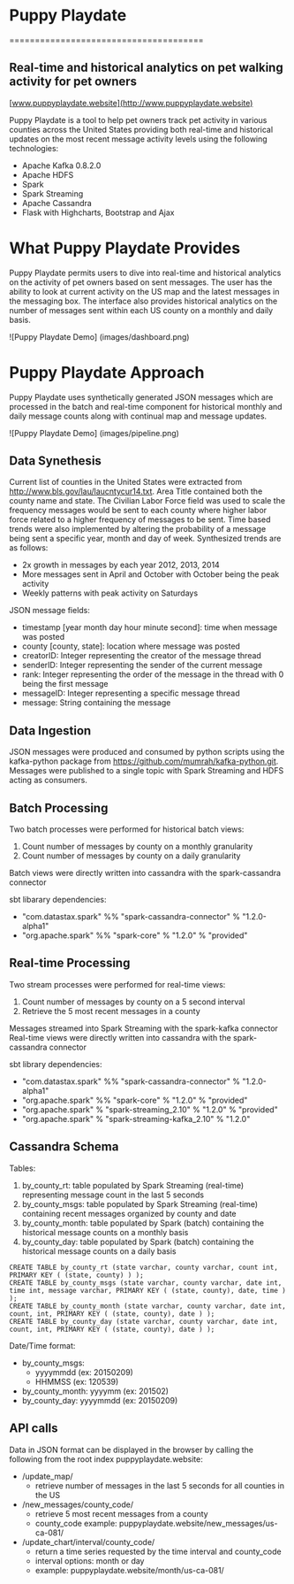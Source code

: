 # Puppy Playdate
======================================

## Real-time and historical analytics on pet walking activity for pet owners
[www.puppyplaydate.website](http://www.puppyplaydate.website)

Puppy Playdate is a tool to help pet owners track pet activity in various counties across the United States providing both real-time and historical updates on the most recent message activity levels using the following technologies:
- Apache Kafka 0.8.2.0
- Apache HDFS
- Spark
- Spark Streaming
- Apache Cassandra
- Flask with Highcharts, Bootstrap and Ajax

# What Puppy Playdate Provides
Puppy Playdate permits users to dive into real-time and historical analytics on the activity of pet owners based on sent messages. The user has the ability to look at current activity on the US map and the latest messages in the messaging box. The interface also provides historical analytics on the number of messages sent within each US county on a monthly and daily basis. 

![Puppy Playdate Demo] (images/dashboard.png)

# Puppy Playdate Approach
Puppy Playdate uses synthetically generated JSON messages which are processed in the batch and real-time component for historical monthly and daily message counts along with continual map and message updates.

![Puppy Playdate Demo] (images/pipeline.png)

## Data Synethesis
Current list of counties in the United States were extracted from http://www.bls.gov/lau/laucntycur14.txt. Area Title contained both the county name and state. The Civilian Labor Force field was used to scale the frequency messages would be sent to each county where higher labor force related to a higher frequency of messages to be sent. Time based trends were also implemented by altering the probability of a message being sent a specific year, month and day of week. Synthesized trends are as follows:
- 2x growth in messages by each year 2012, 2013, 2014
- More messages sent in April and October with October being the peak activity
- Weekly patterns with peak activity on Saturdays

JSON message fields:
- timestamp [year month day hour minute second]: time when message was posted
- county [county, state]: location where message was posted
- creatorID: Integer representing the creator of the message thread
- senderID: Integer representing the sender of the current message
- rank: Integer representing the order of the message in the thread with 0 being the first message
- messageID: Integer representing a specific message thread
- message: String containing the message

## Data Ingestion
JSON messages were produced and consumed by python scripts using the kafka-python package from https://github.com/mumrah/kafka-python.git. Messages were published to a single topic with Spark Streaming and HDFS acting as consumers. 

## Batch Processing
Two batch processes were performed for historical batch views:

1. Count number of messages by county on a monthly granularity
2. Count number of messages by county on a daily granularity

Batch views were directly written into cassandra with the spark-cassandra connector

sbt libarary dependencies:
- "com.datastax.spark" %% "spark-cassandra-connector" % "1.2.0-alpha1"
- "org.apache.spark" %% "spark-core" % "1.2.0" % "provided"

## Real-time Processing
Two stream processes were performed for real-time views:

1. Count number of messages by county on a 5 second interval
2. Retrieve the 5 most recent messages in a county

Messages streamed into Spark Streaming with the spark-kafka connector
Real-time views were directly written into cassandra with the spark-cassandra connector

sbt library dependencies:
- "com.datastax.spark" %% "spark-cassandra-connector" % "1.2.0-alpha1"
- "org.apache.spark" %% "spark-core" % "1.2.0" % "provided"
- "org.apache.spark" % "spark-streaming_2.10" % "1.2.0" % "provided"
- "org.apache.spark" % "spark-streaming-kafka_2.10" % "1.2.0"
  
## Cassandra Schema
Tables:

1. by_county_rt: table populated by Spark Streaming (real-time) representing message count in the last 5 seconds
2. by_county_msgs: table populated by Spark Streaming (real-time) containing recent messages organized by county and date
3. by_county_month: table populated by Spark (batch) containing the historical message counts on a monthly basis
4. by_county_day: table populated by Spark (batch) containing the historical message counts on a daily basis
```
CREATE TABLE by_county_rt (state varchar, county varchar, count int, PRIMARY KEY ( (state, county) ) );
CREATE TABLE by_county_msgs (state varchar, county varchar, date int, time int, message varchar, PRIMARY KEY ( (state, county), date, time ) );
CREATE TABLE by_county_month (state varchar, county varchar, date int, count, int, PRIMARY KEY ( (state, county), date ) );
CREATE TABLE by_county_day (state varchar, county varchar, date int, count, int, PRIMARY KEY ( (state, county), date ) );
```
Date/Time format: 
- by_county_msgs: 
  - yyyymmdd (ex: 20150209)
  - HHMMSS (ex: 120539)
- by_county_month: yyyymm (ex: 201502)
- by_county_day: yyyymmdd (ex: 20150209)

## API calls
Data in JSON format can be displayed in the browser by calling the following from the root index puppyplaydate.website:

- /update_map/
  - retrieve number of messages in the last 5 seconds for all counties in the US
- /new_messages/county_code/
  - retrieve 5 most recent messages from a county
  - county_code example: puppyplaydate.website/new_messages/us-ca-081/
- /update_chart/interval/county_code/
  - return a time series requested by the time interval and county_code
  - interval options: month or day
  - example: puppyplaydate.website/month/us-ca-081/
